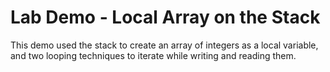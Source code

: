 
# Lab Demo - Local Array on the Stack

This demo used the stack to create an array of integers as a local variable, and two looping techniques to iterate while writing and reading them.

